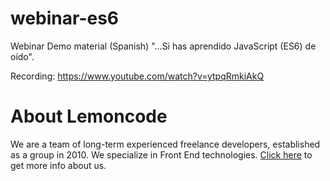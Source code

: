 # webinar-es6

Webinar Demo material (Spanish) "...Si has aprendido JavaScript (ES6) de oído".

Recording: https://www.youtube.com/watch?v=ytpqRmkiAkQ

# About Lemoncode

We are a team of long-term experienced freelance developers, established as a group in 2010.
We specialize in Front End technologies. [Click here](http://lemoncode.net/services/en/#en-home) to get more info about us. 
